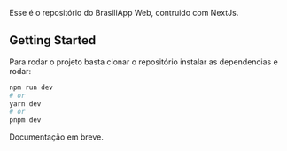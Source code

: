 Esse é o repositório do BrasiliApp Web, contruido com NextJs.
## Getting Started

Para rodar o projeto basta clonar o repositório instalar as dependencias e rodar:

```bash
npm run dev
# or
yarn dev
# or
pnpm dev
```

Documentação em breve.
